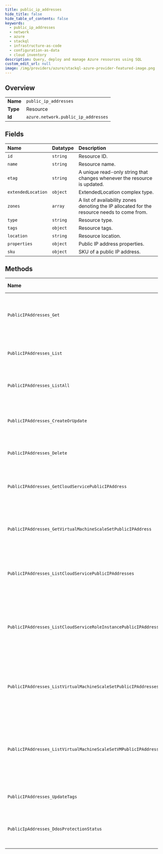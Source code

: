 ```yaml
---
title: public_ip_addresses
hide_title: false
hide_table_of_contents: false
keywords:
  - public_ip_addresses
  - network
  - azure    
  - stackql
  - infrastructure-as-code
  - configuration-as-data
  - cloud inventory
description: Query, deploy and manage Azure resources using SQL
custom_edit_url: null
image: /img/providers/azure/stackql-azure-provider-featured-image.png
---
```

  
    

## Overview
<table><tbody>
<tr><td><b>Name</b></td><td><code>public_ip_addresses</code></td></tr>
<tr><td><b>Type</b></td><td>Resource</td></tr>
<tr><td><b>Id</b></td><td><code>azure.network.public_ip_addresses</code></td></tr>
</tbody></table>

## Fields
| Name | Datatype | Description |
|:-----|:---------|:------------|
| `id` | `string` | Resource ID. |
| `name` | `string` | Resource name. |
| `etag` | `string` | A unique read-only string that changes whenever the resource is updated. |
| `extendedLocation` | `object` | ExtendedLocation complex type. |
| `zones` | `array` | A list of availability zones denoting the IP allocated for the resource needs to come from. |
| `type` | `string` | Resource type. |
| `tags` | `object` | Resource tags. |
| `location` | `string` | Resource location. |
| `properties` | `object` | Public IP address properties. |
| `sku` | `object` | SKU of a public IP address. |
## Methods
| Name | Accessible by | Required Params | Description |
|:-----|:--------------|:----------------|:------------|
| `PublicIPAddresses_Get` | `SELECT` | `publicIpAddressName, resourceGroupName, subscriptionId` | Gets the specified public IP address in a specified resource group. |
| `PublicIPAddresses_List` | `SELECT` | `resourceGroupName, subscriptionId` | Gets all public IP addresses in a resource group. |
| `PublicIPAddresses_ListAll` | `SELECT` | `subscriptionId` | Gets all the public IP addresses in a subscription. |
| `PublicIPAddresses_CreateOrUpdate` | `INSERT` | `publicIpAddressName, resourceGroupName, subscriptionId` | Creates or updates a static or dynamic public IP address. |
| `PublicIPAddresses_Delete` | `DELETE` | `publicIpAddressName, resourceGroupName, subscriptionId` | Deletes the specified public IP address. |
| `PublicIPAddresses_GetCloudServicePublicIPAddress` | `EXEC` | `api-version, cloudServiceName, ipConfigurationName, networkInterfaceName, publicIpAddressName, resourceGroupName, roleInstanceName, subscriptionId` | Get the specified public IP address in a cloud service. |
| `PublicIPAddresses_GetVirtualMachineScaleSetPublicIPAddress` | `EXEC` | `api-version, ipConfigurationName, networkInterfaceName, publicIpAddressName, resourceGroupName, subscriptionId, virtualMachineScaleSetName, virtualmachineIndex` | Get the specified public IP address in a virtual machine scale set. |
| `PublicIPAddresses_ListCloudServicePublicIPAddresses` | `EXEC` | `api-version, cloudServiceName, resourceGroupName, subscriptionId` | Gets information about all public IP addresses on a cloud service level. |
| `PublicIPAddresses_ListCloudServiceRoleInstancePublicIPAddresses` | `EXEC` | `api-version, cloudServiceName, ipConfigurationName, networkInterfaceName, resourceGroupName, roleInstanceName, subscriptionId` | Gets information about all public IP addresses in a role instance IP configuration in a cloud service. |
| `PublicIPAddresses_ListVirtualMachineScaleSetPublicIPAddresses` | `EXEC` | `api-version, resourceGroupName, subscriptionId, virtualMachineScaleSetName` | Gets information about all public IP addresses on a virtual machine scale set level. |
| `PublicIPAddresses_ListVirtualMachineScaleSetVMPublicIPAddresses` | `EXEC` | `api-version, ipConfigurationName, networkInterfaceName, resourceGroupName, subscriptionId, virtualMachineScaleSetName, virtualmachineIndex` | Gets information about all public IP addresses in a virtual machine IP configuration in a virtual machine scale set. |
| `PublicIPAddresses_UpdateTags` | `EXEC` | `publicIpAddressName, resourceGroupName, subscriptionId` | Updates public IP address tags. |
| `PublicIpAddresses_DdosProtectionStatus` | `EXEC` | `publicIpAddressName, resourceGroupName, subscriptionId` | Gets the Ddos Protection Status of a Public IP Address |
